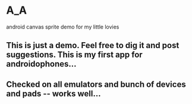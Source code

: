 # A_A
android canvas sprite demo for my little lovies

## This is just a demo. Feel free to dig it and post suggestions. This is my first app for androidophones...
## Checked on all emulators and bunch of devices and pads -- works well...
